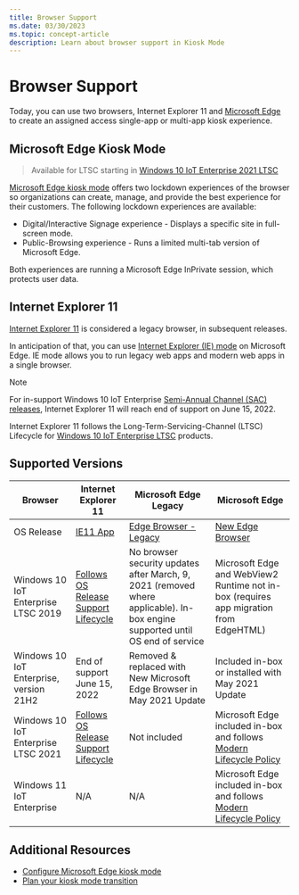 ```yaml
---
title: Browser Support
ms.date: 03/30/2023
ms.topic: concept-article
description: Learn about browser support in Kiosk Mode
---
```


# Browser Support

Today, you can use two browsers, Internet Explorer 11 and [Microsoft Edge](/deployedge/microsoft-edge-configure-kiosk-mode) to create an assigned access single-app or multi-app kiosk experience.

## Microsoft Edge Kiosk Mode

> Available for LTSC starting in [Windows 10 IoT Enterprise 2021 LTSC](/windows/iot/iot-enterprise/whats-new/Windows-10-IoT-Enterprise-LTSC-2021)

[Microsoft Edge kiosk mode](/deployedge/microsoft-edge-configure-kiosk-mode) offers two lockdown experiences of the browser so organizations can create, manage, and provide the best experience for their customers. The following lockdown experiences are available:

* Digital/Interactive Signage experience - Displays a specific site in full-screen mode.
* Public-Browsing experience - Runs a limited multi-tab version of Microsoft Edge.

Both experiences are running a Microsoft Edge InPrivate session, which protects user data.

## Internet Explorer 11

[Internet Explorer 11](/internet-explorer/internet-explorer) is considered a legacy browser, in subsequent releases.

In anticipation of that, you can use [Internet Explorer (IE) mode](/deployedge/edge-ie-mode) on Microsoft Edge. IE mode allows you to run legacy web apps and modern web apps in a single browser.

> [!NOTE]
> For in-support Windows 10 IoT Enterprise [Semi-Annual Channel (SAC) releases](/lifecycle/products/windows-10-iot-enterprise), Internet Explorer 11 will reach end of support on June 15, 2022.
>
> Internet Explorer 11 follows the Long-Term-Servicing-Channel (LTSC) Lifecycle for [Windows 10 IoT Enterprise LTSC](/lifecycle/products/?terms=Windows%2010%20IoT%20Enterprise%20LTSC) products.

## Supported Versions

| Browser | Internet Explorer 11 | Microsoft Edge Legacy | Microsoft Edge |
|--|--|--|--|
| OS Release | [IE11 App](/internet-explorer/internet-explorer) | [Edge Browser - Legacy](/deployedge/microsoft-edge-kiosk-mode-transition-plan) | [New Edge Browser](/deployedge/microsoft-edge-configure-kiosk-mode) |
| Windows 10 IoT Enterprise LTSC 2019 | [Follows OS Release Support Lifecycle](/lifecycle/products/windows-10-iot-enterprise-ltsc-2019) | No browser security updates after March, 9, 2021 (removed where applicable). In-box engine supported until OS end of service | Microsoft Edge and WebView2 Runtime not in-box (requires app migration from EdgeHTML) |
| Windows 10 IoT Enterprise, version 21H2 | End of support June 15, 2022 | Removed & replaced with New Microsoft Edge Browser in May 2021 Update | Included in-box or installed with May 2021 Update |
| Windows 10 IoT Enterprise LTSC 2021 | [Follows OS Release Support Lifecycle](/lifecycle/products/windows-10-iot-enterprise-ltsc-2021) | Not included | Microsoft Edge included in-box and follows [Modern Lifecycle Policy](/lifecycle/policies/modern) |
| Windows 11 IoT Enterprise | N/A | N/A | Microsoft Edge included in-box and follows [Modern Lifecycle Policy](/lifecycle/policies/modern) |

## Additional Resources

* [Configure Microsoft Edge kiosk mode](/deployedge/microsoft-edge-configure-kiosk-mode)
* [Plan your kiosk mode transition](/deployedge/microsoft-edge-kiosk-mode-transition-plan)
